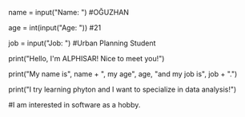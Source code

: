 name = input("Name: ") #OĞUZHAN

age = int(input("Age: ")) #21

job = input("Job: ") #Urban Planning Student

print("Hello, I'm ALPHISAR! Nice to meet you!")

print("My name is", name + ", my age", age, "and my job is", job + ".")

print("I try learning phyton and I want to specialize in data analysis!")

#I am interested in software as a hobby.
